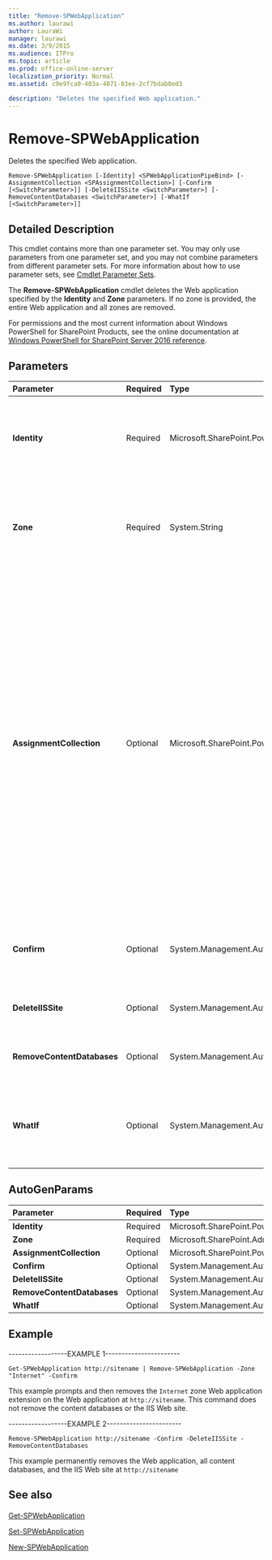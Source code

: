 ```yaml
---
title: "Remove-SPWebApplication"
ms.author: laurawi
author: LauraWi
manager: laurawi
ms.date: 3/9/2015
ms.audience: ITPro
ms.topic: article
ms.prod: office-online-server
localization_priority: Normal
ms.assetid: c9e9fca0-403a-4071-83ee-2cf7bdab0ed3

description: "Deletes the specified Web application."
---
```


# Remove-SPWebApplication

Deletes the specified Web application.
  
```
Remove-SPWebApplication [-Identity] <SPWebApplicationPipeBind> [-AssignmentCollection <SPAssignmentCollection>] [-Confirm [<SwitchParameter>]] [-DeleteIISSite <SwitchParameter>] [-RemoveContentDatabases <SwitchParameter>] [-WhatIf [<SwitchParameter>]]
```

## Detailed Description

This cmdlet contains more than one parameter set. You may only use parameters from one parameter set, and you may not combine parameters from different parameter sets. For more information about how to use parameter sets, see [Cmdlet Parameter Sets](https://go.microsoft.com/fwlink/?LinkID=187810).
  
The **Remove-SPWebApplication** cmdlet deletes the Web application specified by the **Identity** and **Zone** parameters. If no zone is provided, the entire Web application and all zones are removed. 
  
For permissions and the most current information about Windows PowerShell for SharePoint Products, see the online documentation at [Windows PowerShell for SharePoint Server 2016 reference](https://go.microsoft.com/fwlink/p/?LinkId=671715).
  
## Parameters

|**Parameter**|**Required**|**Type**|**Description**|
|:-----|:-----|:-----|:-----|
|**Identity** <br/> |Required  <br/> |Microsoft.SharePoint.PowerShell.SPWebApplicationPipeBind  <br/> |Specifies the URL or name of the Web application to delete.  <br/> The type must be a valid URL, in the form http://server_name, or a valid name, in the form WebApplication-1212.  <br/> |
|**Zone** <br/> |Required  <br/> |System.String  <br/> |Specifies one of the five zones to be removed. If this parameter is not provided, all Web application zones are removed.  <br/> The type must be any one of the following values: **Default**, **Intranet**, **Internet**, **Extranet**, or **Custom**.  <br/> |
|**AssignmentCollection** <br/> |Optional  <br/> |Microsoft.SharePoint.PowerShell.SPAssignmentCollection  <br/> |Manages objects for the purpose of proper disposal. Use of objects, such as **SPWeb** or **SPSite**, can use large amounts of memory and use of these objects in Windows PowerShell scripts requires proper memory management. Using the **SPAssignment** object, you can assign objects to a variable and dispose of the objects after they are needed to free up memory. When **SPWeb**, **SPSite**, or **SPSiteAdministration** objects are used, the objects are automatically disposed of if an assignment collection or the **Global** parameter is not used.  <br/> > [!NOTE]> When the **Global** parameter is used, all objects are contained in the global store. If objects are not immediately used, or disposed of by using the **Stop-SPAssignment** command, an out-of-memory scenario can occur.           |
|**Confirm** <br/> |Optional  <br/> |System.Management.Automation.SwitchParameter  <br/> |Prompts you for confirmation before executing the command. For more information, type the following command: **get-help about_commonparameters** <br/> |
|**DeleteIISSite** <br/> |Optional  <br/> |System.Management.Automation.SwitchParameter  <br/> |Deletes the associated IIS Web sites. If this parameter is not provided, the IIS site is not removed.  <br/> |
|**RemoveContentDatabases** <br/> |Optional  <br/> |System.Management.Automation.SwitchParameter  <br/> |Permanently deletes all associated content databases. If this parameter is not provided, no content databases are removed.  <br/> |
|**WhatIf** <br/> |Optional  <br/> |System.Management.Automation.SwitchParameter  <br/> |Displays a message that describes the effect of the command instead of executing the command. For more information, type the following command: **get-help about_commonparameters** <br/> |
   
## AutoGenParams

|**Parameter**|**Required**|**Type**|**Description**|
|:-----|:-----|:-----|:-----|
|**Identity** <br/> |Required  <br/> |Microsoft.SharePoint.PowerShell.SPWebApplicationPipeBind  <br/> ||
|**Zone** <br/> |Required  <br/> |Microsoft.SharePoint.Administration.SPUrlZone  <br/> ||
|**AssignmentCollection** <br/> |Optional  <br/> |Microsoft.SharePoint.PowerShell.SPAssignmentCollection  <br/> ||
|**Confirm** <br/> |Optional  <br/> |System.Management.Automation.SwitchParameter  <br/> ||
|**DeleteIISSite** <br/> |Optional  <br/> |System.Management.Automation.SwitchParameter  <br/> ||
|**RemoveContentDatabases** <br/> |Optional  <br/> |System.Management.Automation.SwitchParameter  <br/> ||
|**WhatIf** <br/> |Optional  <br/> |System.Management.Automation.SwitchParameter  <br/> ||
   
## Example

------------------EXAMPLE 1-----------------------
  
```
Get-SPWebApplication http://sitename | Remove-SPWebApplication -Zone "Internet" -Confirm
```

This example prompts and then removes the  `Internet` zone Web application extension on the Web application at  `http://sitename`. This command does not remove the content databases or the IIS Web site.
  
------------------EXAMPLE 2-----------------------
  
```
Remove-SPWebApplication http://sitename -Confirm -DeleteIISSite -RemoveContentDatabases
```

This example permanently removes the Web application, all content databases, and the IIS Web site at  `http://sitename`
  
## See also

#### 

[Get-SPWebApplication](get-spwebapplication.md)
  
[Set-SPWebApplication](set-spwebapplication.md)
  
[New-SPWebApplication](new-spwebapplication.md)

